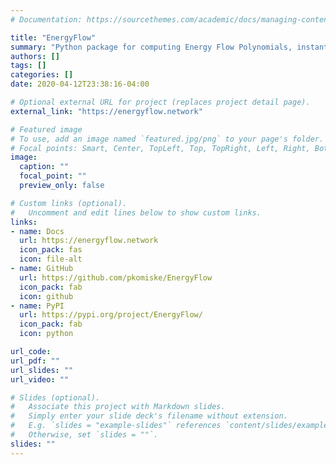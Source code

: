 ```yaml
---
# Documentation: https://sourcethemes.com/academic/docs/managing-content/

title: "EnergyFlow"
summary: "Python package for computing Energy Flow Polynomials, instantiating Energy/Particle Flow Networks, computing the Energy Mover's Distance between events, and working with particle kinematics in python."
authors: []
tags: []
categories: []
date: 2020-04-12T23:38:16-04:00

# Optional external URL for project (replaces project detail page).
external_link: "https://energyflow.network"

# Featured image
# To use, add an image named `featured.jpg/png` to your page's folder.
# Focal points: Smart, Center, TopLeft, Top, TopRight, Left, Right, BottomLeft, Bottom, BottomRight.
image:
  caption: ""
  focal_point: ""
  preview_only: false

# Custom links (optional).
#   Uncomment and edit lines below to show custom links.
links:
- name: Docs
  url: https://energyflow.network
  icon_pack: fas
  icon: file-alt
- name: GitHub
  url: https://github.com/pkomiske/EnergyFlow
  icon_pack: fab
  icon: github
- name: PyPI
  url: https://pypi.org/project/EnergyFlow/
  icon_pack: fab
  icon: python

url_code:
url_pdf: ""
url_slides: ""
url_video: ""

# Slides (optional).
#   Associate this project with Markdown slides.
#   Simply enter your slide deck's filename without extension.
#   E.g. `slides = "example-slides"` references `content/slides/example-slides.md`.
#   Otherwise, set `slides = ""`.
slides: ""
---
```

